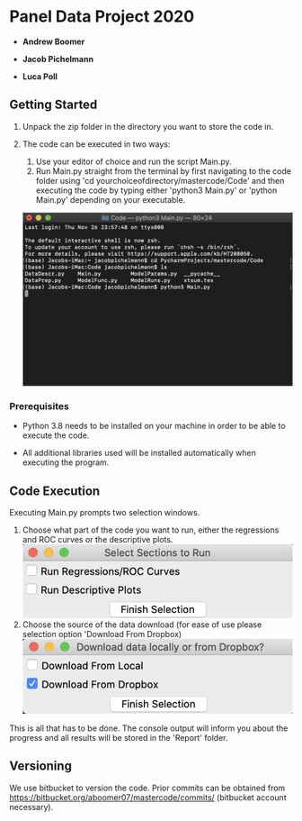 # Panel Data Project 2020

* **Andrew Boomer**

* **Jacob Pichelmann**

* **Luca Poll**


## Getting Started

1. Unpack the zip folder in the directory you want to store the code in.
2. The code can be executed in two ways: 
    1. Use your editor of choice and run the script Main.py.
    2. Run Main.py straight from the terminal by first navigating to the code folder
    using 'cd yourchoiceofdirectory/mastercode/Code' and then executing the code by
    typing either 'python3 Main.py' or 'python Main.py' depending on your executable. 
    
    ![terminalrun](run_main.png)

### Prerequisites

* Python 3.8 needs to be installed on your machine in order to be able to execute the code.

* All additional libraries used will be installed automatically when executing the program.

## Code Execution

Executing Main.py prompts two selection windows. 
1. Choose what part of the code you want to run, either the regressions and ROC curves or
the descriptive plots. 
![selectpart](select_part.png)
2. Choose the source of the data download (for ease of use please selection option 'Download From Dropbox)
![selectdata](select_data.png)

This is all that has to be done. The console output will inform you about the progress and all results
will be stored in the 'Report' folder. 


## Versioning

We use bitbucket to version the code. Prior commits can be obtained from 
https://bitbucket.org/aboomer07/mastercode/commits/ (bitbucket account necessary). 